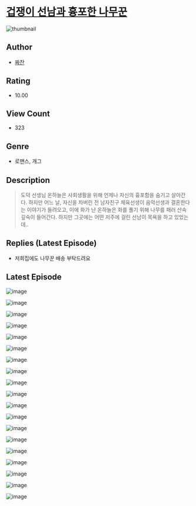 # [겁쟁이 선남과 흉포한 나무꾼](https://comic.naver.com/challenge/list?titleId=810309)
![thumbnail](https://image-comic.pstatic.net/user_contents_data/challenge_comic/2023/05/24/294829/upload_7161067800330582324_480x623.jpeg)

## Author
- [짜잔](https://comic.naver.com/artistTitle?id=294829)

## Rating
- 10.00

## View Count
- 323

## Genre
- 로맨스, 개그

## Description
> 도덕 선생님 온하늘은 사회생활을 위해 언제나 자신의 흉포함을 숨기고 살아간다. 하지만 어느 날, 자신을 차버린 전 남자친구 체육선생이 음악선생과 결혼한다는 이야기가 들려오고, 이에 화가 난 온하늘은 화를 풀기 위해 나무를 패러 산속 깊숙이 들어간다. 하지만 그곳에는 어떤 저주에 걸린 선남이 목욕을 하고 있었는데..

## Replies (Latest Episode)
- 저희집에도 나무꾼 배송 부탁드려요

## Latest Episode
![image](https://image-comic.pstatic.net/user_contents_data/challenge_comic/2023/05/23/294829/upload_3702348353655485283.jpeg)

![image](https://image-comic.pstatic.net/user_contents_data/challenge_comic/2023/05/23/294829/upload_3977857375995703858.jpeg)

![image](https://image-comic.pstatic.net/user_contents_data/challenge_comic/2023/05/23/294829/upload_7148446700467807541.jpeg)

![image](https://image-comic.pstatic.net/user_contents_data/challenge_comic/2023/05/23/294829/upload_7291440378110030177.jpeg)

![image](https://image-comic.pstatic.net/user_contents_data/challenge_comic/2023/05/23/294829/upload_3616500689110459186.jpeg)

![image](https://image-comic.pstatic.net/user_contents_data/challenge_comic/2023/05/23/294829/upload_3630574631115829604.jpeg)

![image](https://image-comic.pstatic.net/user_contents_data/challenge_comic/2023/05/23/294829/upload_4123387636258005349.jpeg)

![image](https://image-comic.pstatic.net/user_contents_data/challenge_comic/2023/05/23/294829/upload_4051378608968773985.jpeg)

![image](https://image-comic.pstatic.net/user_contents_data/challenge_comic/2023/05/23/294829/upload_3630242364728293473.jpeg)

![image](https://image-comic.pstatic.net/user_contents_data/challenge_comic/2023/05/23/294829/upload_3617908265773708601.jpeg)

![image](https://image-comic.pstatic.net/user_contents_data/challenge_comic/2023/05/23/294829/upload_3918467466576278579.jpeg)

![image](https://image-comic.pstatic.net/user_contents_data/challenge_comic/2023/05/23/294829/upload_3907215948636109111.jpeg)

![image](https://image-comic.pstatic.net/user_contents_data/challenge_comic/2023/05/23/294829/upload_3559080871881488230.jpeg)

![image](https://image-comic.pstatic.net/user_contents_data/challenge_comic/2023/05/23/294829/upload_7017565220673774389.jpeg)

![image](https://image-comic.pstatic.net/user_contents_data/challenge_comic/2023/05/23/294829/upload_7365698995952890981.jpeg)

![image](https://image-comic.pstatic.net/user_contents_data/challenge_comic/2023/05/23/294829/upload_7149808788444374325.jpeg)

![image](https://image-comic.pstatic.net/user_contents_data/challenge_comic/2023/05/23/294829/upload_7076342729389859894.jpeg)

![image](https://image-comic.pstatic.net/user_contents_data/challenge_comic/2023/05/23/294829/upload_3473743579052205621.jpeg)

![image](https://image-comic.pstatic.net/user_contents_data/challenge_comic/2023/05/23/294829/upload_7003204318944833841.jpeg)
